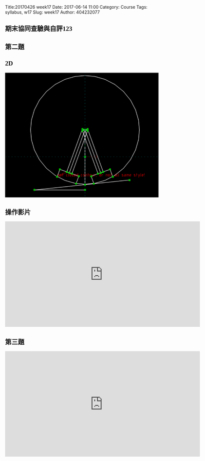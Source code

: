 Title:20170426 week17
Date: 2017-06-14 11:00
Category: Course
Tags: syllabus, w17
Slug: week17
Author: 404232077

<font face="DFKai-sb"><h2>期末協同查驗與自評123</h2></font>

<font face="DFKai-sb"><h2>第二題</h2></font>
<font face="DFKai-sb"><h2>2D</h2></font>
<p><img src="../data/solvespace.png" width="800" />
<!-- 導入 Brython 標準程式庫 -->
 <script src="../data/Brython-3.3.1/brython.js"></script>
<script src="../data/Brython-3.3.1/brython_stdlib.js"></script>
 
<!-- 啟動 Brython -->
<script>
window.onload=function(){
// 設定 data/py 為共用程式路徑
brython({debug:1, pythonpath:['./../data/py']});
}
</script>

<!-- 以下實際利用  Brython 繪圖-->
<canvas id="onegear2" width="800" height="600"></canvas>
<div id="onegear_div" width="800" height="20"></div>

<script type="text/python3">
from browser import document as doc
import math
# deg 為角度轉為徑度的轉換因子
deg = math.pi/180.
# 定義 Spur 類別
class Spur(object):
    def __init__(self, ctx):
        self.ctx = ctx
 
# 設定畫線參數 
    def create_line(self, x1, y1, x2, y2, width=3, fill="red"):
        self.ctx.beginPath()
        self.ctx.lineWidth = width
        self.ctx.moveTo(x1, y1)
        self.ctx.lineTo(x2, y2)
        self.ctx.strokeStyle = fill
        self.ctx.stroke()
    def create_line2(self, x1, y1, x2, y2, width=3, fill="green"):
        self.ctx.beginPath()
        self.ctx.lineWidth = width
        self.ctx.moveTo(x1, y1)
        self.ctx.lineTo(x2, y2)
        self.ctx.strokeStyle = fill
        self.ctx.stroke()
    def create_line3(self, x1, y1, x2, y2, width=3, fill="black"):
        self.ctx.beginPath()
        self.ctx.lineWidth = width
        self.ctx.moveTo(x1, y1)
        self.ctx.lineTo(x2, y2)
        self.ctx.strokeStyle = fill
        self.ctx.stroke()
        

    def Gear(self, midx, midy, rp, n=20, pa=20, color="black"):
        
        rp = 250
        imax = 15
        m=2*rp/n
        a=m
        d=1.25*m
        ra=rp+a

        # self.create_line(起點X, 起點Y, 終點X, 終點Y)
        # 畫出黑色外框
        self.create_line3(0, 0, 0, 600)
        self.create_line3(0, 600, 800, 600)
        self.create_line3(800, 600, 800, 0)
        self.create_line3(800, 0, 0, 0)
        
        # 傾斜地板
        self.create_line(400,481.75,124.06,481.75)
        self.create_line(124.06,481.75,643.95,427.11)
       
        # 右腳
        self.create_line2(385.9,157.88,414.1,147.62)
        self.create_line2(414.1,147.62,499.6,382.54)
        self.create_line2(385.9,157.88,471.41,392.8)
        self.create_line2(433.82,406.48,537.19,368.86)
        self.create_line2(537.19,368.86,552.16,409.99)
        self.create_line2(552.16,409.99,448.79,447.62)
        self.create_line2(448.79,447.62,433.82,406.48)
        
        #左腳
        self.create_line2(300.40,382.54,385.9,147.62)
        self.create_line2(385.9,147.62,414.1,157.88)
        self.create_line2(414.1,157.88,328.59,392.8)
        self.create_line2(262.81,368.86,366.18,406.48)
        self.create_line2(366.18,406.48,351.2,447.62)
        self.create_line2(351.2,447.62,247.84,410)
        self.create_line2(247.84,410,262.81,368.86)
        
        if rd>rb:
            dr = (ra-rd)/imax
        else:
            dr=(ra-rb)/imax
        sigma=math.pi/(2*n)+math.tan(pa*deg)-pa*deg
        for j in range(-9, 10, +1):
            ang=-2.*j*math.pi/n+sigma
            ang2=2.*j*math.pi/n+sigma
            lxd=midx+rd*math.sin(ang2-2.*math.pi/n)
            lyd=midy-rd*math.cos(ang2-2.*math.pi/n)
            for i in range(imax+1):
                if rd>rb:
                    r=rd+i*dr
                else:
                    r=rb+i*dr
                theta=math.sqrt((r*r)/(rb*rb)-1.)
                alpha=theta-math.atan(theta)
                xpt=r*math.sin(alpha-ang)
                ypt=r*math.cos(alpha-ang)
                xd=rd*math.sin(-ang)
                yd=rd*math.cos(-ang)
                if(i==0):
                    last_x = midx+xd
                    last_y = midy-yd
            self.create_line((lxd),(lyd),(midx+xd),(midy-yd),fill=color)
            for i in range(imax+1):
                if rd>rb:
                    r=rd+i*dr
                else:
                    r=rb+i*dr
                theta=math.sqrt((r*r)/(rb*rb)-1.)
                alpha=theta-math.atan(theta)
                xpt=r*math.sin(ang2-alpha)
                ypt=r*math.cos(ang2-alpha)
                xd=rd*math.sin(ang2)
                yd=rd*math.cos(ang2)
                if(i==0):
                    last_x = midx+xd
                    last_y = midy-yd
                self.create_line((midx+xpt),(midy-ypt),(last_x),(last_y),fill=color)   
                if(i==imax):
                    rfx=midx+xpt
                    rfy=midy-ypt
                last_x = midx+xpt
                last_y = midy-ypt
            self.create_line(lfx,lfy,rfx,rfy,fill=color)
canvas = doc['onegear2']
ctx = canvas.getContext("2d")
x = (canvas.width)/2
y = (canvas.height)/2
r = 0.8*(canvas.height/2)
# 齒數
n = 36
# 壓力角
pa = 20
Spur(ctx).Gear(x, y, r, n, pa, "blue")
</script>

<font face="DFKai-sb"><h2>操作影片</h2></font>
<iframe src="https://player.vimeo.com/video/221993070" width="640" height="347" frameborder="0" webkitallowfullscreen mozallowfullscreen allowfullscreen></iframe>

<font face="DFKai-sb"><h2>第三題</h2></font>
<iframe src="https://player.vimeo.com/video/222015158" width="640" height="347" frameborder="0" webkitallowfullscreen mozallowfullscreen allowfullscreen></iframe>
